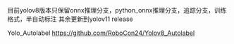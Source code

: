 目前yolov8版本只保留onnx推理分支，python_onnx推理分支，追踪分支，训练格式，半自动标注
其余更新到yolov11 release

Yolo_Autolabel https://github.com/RoboCon24/Yolov8_Autolabel
